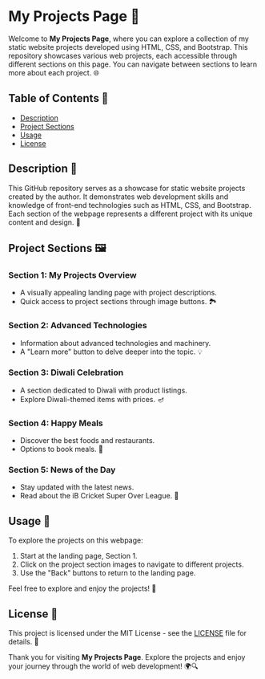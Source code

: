 # My Projects Page 🚀

Welcome to **My Projects Page**, where you can explore a collection of my static website projects developed using HTML, CSS, and Bootstrap. This repository showcases various web projects, each accessible through different sections on this page. You can navigate between sections to learn more about each project. 🌐

## Table of Contents 📜

- [Description](#description)
- [Project Sections](#project-sections)
- [Usage](#usage)
- [License](#license)

## Description 📝

This GitHub repository serves as a showcase for static website projects created by the author. It demonstrates web development skills and knowledge of front-end technologies such as HTML, CSS, and Bootstrap. Each section of the webpage represents a different project with its unique content and design. 🎨

## Project Sections 🖼️

### Section 1: My Projects Overview
- A visually appealing landing page with project descriptions.
- Quick access to project sections through image buttons. 🏞️

### Section 2: Advanced Technologies
- Information about advanced technologies and machinery.
- A "Learn more" button to delve deeper into the topic. 💡

### Section 3: Diwali Celebration
- A section dedicated to Diwali with product listings.
- Explore Diwali-themed items with prices. 🪔

### Section 4: Happy Meals
- Discover the best foods and restaurants.
- Options to book meals. 🍔

### Section 5: News of the Day
- Stay updated with the latest news.
- Read about the iB Cricket Super Over League. 📰

## Usage 🌟

To explore the projects on this webpage:

1. Start at the landing page, Section 1.
2. Click on the project section images to navigate to different projects.
3. Use the "Back" buttons to return to the landing page.

Feel free to explore and enjoy the projects! 🚀

## License 📄

This project is licensed under the MIT License - see the [LICENSE](LICENSE) file for details. 📜

Thank you for visiting **My Projects Page**. Explore the projects and enjoy your journey through the world of web development! 🌍🔍
